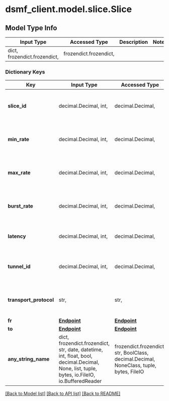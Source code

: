 # dsmf_client.model.slice.Slice

## Model Type Info
Input Type | Accessed Type | Description | Notes
------------ | ------------- | ------------- | -------------
dict, frozendict.frozendict,  | frozendict.frozendict,  |  | 

### Dictionary Keys
Key | Input Type | Accessed Type | Description | Notes
------------ | ------------- | ------------- | ------------- | -------------
**slice_id** | decimal.Decimal, int,  | decimal.Decimal,  | The slice identifier | [optional] value must be a 32 bit integer
**min_rate** | decimal.Decimal, int,  | decimal.Decimal,  | The minimum transmission rate as bits/s | [optional] value must be a 64 bit integer
**max_rate** | decimal.Decimal, int,  | decimal.Decimal,  | The maximum transmission rate as bits/s | [optional] value must be a 64 bit integer
**burst_rate** | decimal.Decimal, int,  | decimal.Decimal,  | The burst transmission rate as bits/s | [optional] value must be a 64 bit integer
**latency** | decimal.Decimal, int,  | decimal.Decimal,  | The required maximum latency | [optional] 
**tunnel_id** | decimal.Decimal, int,  | decimal.Decimal,  | The tunnel identifier | [optional] value must be a 32 bit integer
**transport_protocol** | str,  | str,  | The protocol to be expected | [optional] must be one of ["UDP", "TCP", ] 
**fr** | [**Endpoint**](Endpoint.md) | [**Endpoint**](Endpoint.md) |  | [optional] 
**to** | [**Endpoint**](Endpoint.md) | [**Endpoint**](Endpoint.md) |  | [optional] 
**any_string_name** | dict, frozendict.frozendict, str, date, datetime, int, float, bool, decimal.Decimal, None, list, tuple, bytes, io.FileIO, io.BufferedReader | frozendict.frozendict, str, BoolClass, decimal.Decimal, NoneClass, tuple, bytes, FileIO | any string name can be used but the value must be the correct type | [optional]

[[Back to Model list]](../../README.md#documentation-for-models) [[Back to API list]](../../README.md#documentation-for-api-endpoints) [[Back to README]](../../README.md)

